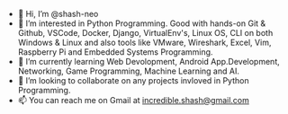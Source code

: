 - 👋 Hi, I’m @shash-neo
- 👀 I’m interested in Python Programming. Good with hands-on Git & Github, VSCode, Docker, Django, VirtualEnv's, Linux OS, CLI on both Windows & Linux and also tools like VMware, Wireshark, Excel, Vim, Raspberry Pi and Embedded Systems Programming.
- 🌱 I’m currently learning Web Devolopment, Android App.Development, Networking, Game Programming, Machine Learning and AI. 
- 💞️ I’m looking to collaborate on any projects invloved in Python Programming.
- 📫 You can reach me on Gmail at incredible.shash@gmail.com 

<!---
shash-neo/shash-neo is a ✨ special ✨ repository because its `README.md` (this file) appears on your GitHub profile.
You can click the Preview link to take a look at your changes.
--->

